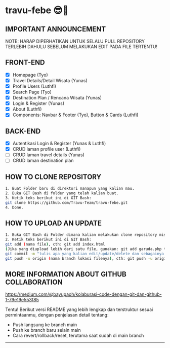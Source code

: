 # travu-febe 😎🦾

## IMPORTANT ANNOUNCEMENT

NOTE: HARAP DIPERHATIKAN UNTUK SELALU PULL REPOSITORY TERLEBIH DAHULU SEBELUM MELAKUKAN EDIT PADA FILE TERTENTU!

## FRONT-END

- [x] Homepage (Tyo)
- [x] Travel Details/Detail Wisata (Yunas)
- [x] Profile Users (Luthfi)
- [x] Search Page (Tyo)
- [x] Destination Plan / Rencana Wisata (Yunas)
- [x] Login & Register (Yunas)
- [x] About (Luthfi)
- [x] Components: Navbar & Footer (Tyo), Button & Cards (Luthfi)

## BACK-END

- [x] Autentikasi Login & Register (Yunas & Luthfi)
- [x] CRUD laman profile user (Luthfi)
- [ ] CRUD laman travel details (Yunas)
- [ ] CRUD laman destination plan

## HOW TO CLONE REPOSITORY

```bash
1. Buat Folder baru di direktori manapun yang kalian mau.
2. Buka GIT Bash di folder yang telah kalian buat.
3. Ketik teks berikut ini di GIT Bash:
git clone https://github.com/Travu-Team/travu-febe.git
4. Done.
```

## HOW TO UPLOAD AN UPDATE

```bash
1. Buka GIT Bash di Folder dimana kalian melakukan clone repository misalnya bila di D://travu-febe.
2. Ketik teks berikut ini di GIT Bash:
git add (nama file), cth: git add index.html
(Jika yang diupload lebih dari satu file, gunakan: git add garuda.php terbang.css de_el_el.html) Atau bisa pakai git add .
git commit -m "tulis apa yang kalian edit/update/delete dan sebagainya (NAMA KALIAN)" cth: git commit -m "edit file footer (Joko)"
git push -u origin (nama branch lokasi filenya), cth: git push -u origin main atau git push -u origin homepage
```

## MORE INFORMATION ABOUT GITHUB COLLABORATION

https://medium.com/@bayupaoh/kolaburasi-code-dengan-git-dan-github-1-79e19e553f85

Tentu! Berikut versi README yang lebih lengkap dan terstruktur sesuai permintaanmu, dengan penjelasan detail tentang:

- Push langsung ke branch main
- Push ke branch baru selain main
- Cara revert/rollback/reset, terutama saat sudah di main branch

---

